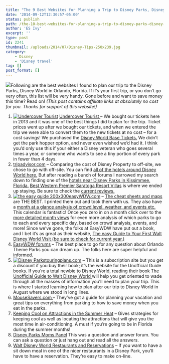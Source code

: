 ```yaml
---
title: "The 9 Best Websites for Planning a Trip to Disney Parks, Disney World Florida"
date: '2014-09-12T12:30:57-05:00'
status: publish
path: /the-10-best-websites-for-planning-a-trip-to-disney-parks-disney-world-florida
author: 'ES Ivy'
excerpt: ''
type: post
id: 2241
thumbnail: /uploads/2014/07/Disney-Tips-250x239.jpg
category:
    - Disney
    - 'Disney travel'
tag: []
post_format: []
---
```

![](/uploads/2014/07/best-websites-250-x-600.jpg)Following are the best websites I found to plan our trip to the Disney Parks, Disney World in Orlando, Florida. If if’s your first trip, or you don’t go very often, this list will be very handy. Gone before and want to save money this time? Read on! *(This post contains affiliate links at absolutely no cost for you. Thanks for support of this website!)*

1. [![Undercover Tourist](http://www.ftjcfx.com/ji98y7B-53PXWQTWSSPVVSXRST)](http://www.kqzyfj.com/ge108kjspjr6ED7AD996CC9E89A) [Undercover Tourist ](http://www.kqzyfj.com/ge108kjspjr6ED7AD996CC9E89A)– We bought our tickets here in 2013 and it was one of the best things I did to plan for the trip. Ticket prices went up after we bought our tickets, and when we entered the trip we were able to convert them to the new tickets at no cost – for a cost savings! We purchased the [Disney World Base Tickets.](http://www.dpbolvw.net/de81cy63y5LTSMPSOOLOPPNTSS) We didn’t get the park hopper option, and never even wished we’d had it. I think you’d only use this if your either a Disney veteran who goes several times a year, or someone who wants to see a tiny portion of every park in fewer than 4 days.
2. [tripadvisor.com](http://www.tripadvisor.com/) – Comparing the cost of Disney Property to off-site, we chose to go with off-site. You can find [all of the hotels around Disney World here.](http://www.tripadvisor.com/Hotels-g1954828-Disney_World_Florida-Hotels.html) But after reading a bunch of forums I narrowed my search down to finding one of the [hotels near Disney Parks in Kissimmee, Florida.](http://www.tripadvisor.com/Hotels-g34352-Kissimmee_Florida-Hotels.html) [Best Western Premier Saratoga Resort Villas](http://www.tripadvisor.com/Hotel_Review-g34352-d3217188-Reviews-or10-BEST_WESTERN_PREMIER_Saratoga_Resort_Villas-Kissimmee_Florida.html#REVIEWS%5D) is where we ended up staying. Be sure to check the [current reviews.](http://www.tripadvisor.com/Hotel_Review-g34352-d3217188-Reviews-or10-BEST_WESTERN_PREMIER_Saratoga_Resort_Villas-Kissimmee_Florida.html#REVIEWS%5D)
3. [![the easy guide 200x300](/uploads/2014/07/the-easy-guide-200x300.jpg)](http://www.amazon.com/gp/product/1941500064/ref=as_li_qf_sp_asin_il_tl?ie=UTF8&camp=1789&creative=9325&creativeASIN=1941500064&linkCode=as2&tag=esiv-20&linkId=XHPHM7I2UXLLU6YK "But it on Amazon. Check current year.")[easyWDW.com](http://www.easywdw.com/) – [The cheat sheets and maps](http://www.easywdw.com/cheat-sheets/disney-world-cheat-sheets-maps-touring-plans-and-wait-times/#more-11013%20) are THE BEST. I printed them out and took them with us. They also have a [month at a glance analysis of crowd level, weather, and events etc. ](http://www.easywdw.com/disneybest/disney-world-calendar-of-crowds-cost-weather-events/ "Disney tips calendar")This calendar is fantastic! Once you zero in on a month click over to the [more detailed month views](http://www.easywdw.com/category/calendar/08-august-2014-crowd-calendar/) for even more analysis of which parks to go to each and every specific day, based on crowd analysis, events, and more! Since we’ve gone, the folks at EasyWDW have put out a book, and I bet it’s as great as their website, [The easy Guide to Your First Walt Disney World Visit (be sure to check for current year.)](http://www.amazon.com/gp/product/1941500064/ref=as_li_qf_sp_asin_il_tl?ie=UTF8&camp=1789&creative=9325&creativeASIN=1941500064&linkCode=as2&tag=esiv-20&linkId=XHPHM7I2UXLLU6YK "Buy it on Amazon. Check current year.")
4. [EasyWDW forums](http://www.easywdw.com/forums/) – The best place to go for any question about Orlando Theme Parks you can dream up. The folks here are super helpful and informed.
5. [![Disney Parks](/uploads/2014/07/Unofficial-Guide-to-Walt-Disney-World-2014-181x300.jpg)touringplans.com](http://touringplans.com/) – This is a subscription site but you get a discount if you buy their book; it’s the website for the Unofficial Guide books. If you’re a total newbie to Disney World, reading their book [The Unofficial Guide to Walt Disney World ](http://www.amazon.com/gp/product/1628090006/ref=as_li_qf_sp_asin_il_tl?ie=UTF8&camp=1789&creative=9325&creativeASIN=1628090006&linkCode=as2&tag=esiv-20&linkId=AWGTQBN5OPKMYTDQ "Buy it on Amazon! Be sure to check current year.")will help you get oriented to wade through all the masses of information you’ll need to plan your trip. This is where I started learning how to plan after our trip to Disney World in August where we stood in long lines.
6. [MouseSavers.com ](http://www.mousesavers.com/walt-disney-world-vacation-discounts-and-deals/step-by-step-guide-to-planning-a-disney-world-vacation/)– They’ve got a guide for planning your vacation and great tips on everything from parking to how to save money when you eat in the parks.
7. [Keeping Cool on Attractions in the Summer Heat](http://www.mouseplanet.com/9685/Keeping_Cool_on_Attractions_in_the_Summer_Heat) – Gives strategies for keeping cool as well as locating the attractions that will give you the most time in air-conditioning. A must if you’re going to be in Florida during the summer months!
8. [Disney Parks Moms Panel](http://disneyparksmomspanel.disney.go.com/home.aspx) This was a question and answer forum. You can ask a question or just hang out and read all the answers.
9. [Walt Disney World Restaurants and Reservations](https://disneyworld.disney.go.com/dining/) – If you want to have a sit down meal in one of the nicer restaurants in a Disney Park, you’ll have to have a reservation. They’re easy to make on-line.
